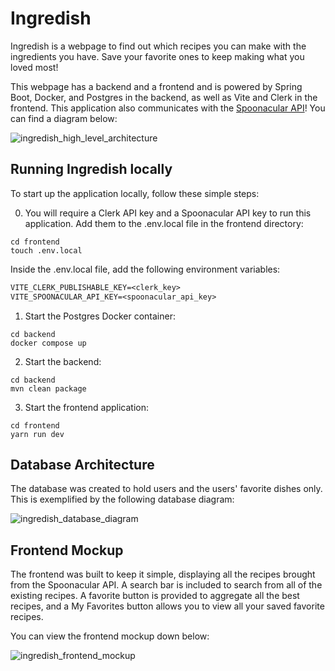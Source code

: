 # Ingredish

Ingredish is a webpage to find out which recipes you can make with the ingredients you have. Save your favorite ones to keep making what you loved most!

This webpage has a backend and a frontend and is powered by Spring Boot, Docker, and Postgres in the backend, as well as Vite and Clerk in the frontend.
This application also communicates with the [Spoonacular API](https://spoonacular.com/food-api)! You can find a diagram below:

![ingredish_high_level_architecture](https://github.com/user-attachments/assets/0aaf4a7b-5df8-4e85-b0ac-e1f4734d972d)

## Running Ingredish locally

To start up the application locally, follow these simple steps:

0. You will require a Clerk API key and a Spoonacular API key to run this application. Add them to the .env.local file in the frontend directory:
  ```shell
  cd frontend
  touch .env.local
  ```

  Inside the .env.local file, add the following environment variables:
  ```txt
  VITE_CLERK_PUBLISHABLE_KEY=<clerk_key>
  VITE_SPOONACULAR_API_KEY=<spoonacular_api_key>
  ```
1. Start the Postgres Docker container:
  ```shell
  cd backend
  docker compose up
  ```
2. Start the backend:
  ```shell
  cd backend
  mvn clean package
  ```
3. Start the frontend application:
  ```shell
  cd frontend
  yarn run dev
  ```

## Database Architecture

The database was created to hold users and the users' favorite dishes only. This is exemplified by the following database diagram:

![ingredish_database_diagram](https://github.com/user-attachments/assets/ad036aa5-b8b8-42b6-bc68-3c2877a7b06c)


## Frontend Mockup

The frontend was built to keep it simple, displaying all the recipes brought from the Spoonacular API. A search bar is included to search from all of the existing recipes.
A favorite button is provided to aggregate all the best recipes, and a My Favorites button allows you to view all your saved favorite recipes.

You can view the frontend mockup down below:

![ingredish_frontend_mockup](https://github.com/user-attachments/assets/7cf203b9-1ef7-4a60-b198-99573064ea6f)
